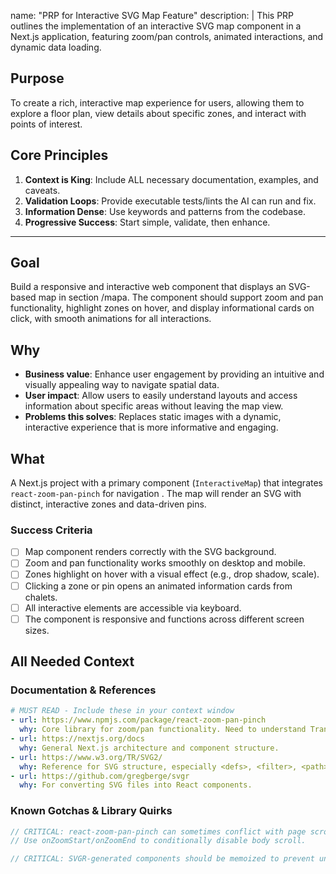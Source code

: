 name: "PRP for Interactive SVG Map Feature"
description: |
  This PRP outlines the implementation of an interactive SVG map component in a Next.js application, featuring zoom/pan controls, animated interactions, and dynamic data loading.

## Purpose
To create a rich, interactive map experience for users, allowing them to explore a floor plan, view details about specific zones, and interact with points of interest.

## Core Principles
1. **Context is King**: Include ALL necessary documentation, examples, and caveats.
2. **Validation Loops**: Provide executable tests/lints the AI can run and fix.
3. **Information Dense**: Use keywords and patterns from the codebase.
4. **Progressive Success**: Start simple, validate, then enhance.

---

## Goal
Build a responsive and interactive web component that displays an SVG-based map in section /mapa. The component should support zoom and pan functionality, highlight zones on hover, and display informational cards on click, with smooth animations for all interactions.

## Why
- **Business value**: Enhance user engagement by providing an intuitive and visually appealing way to navigate spatial data.
- **User impact**: Allow users to easily understand layouts and access information about specific areas without leaving the map view.
- **Problems this solves**: Replaces static images with a dynamic, interactive experience that is more informative and engaging.

## What
A Next.js project with a primary component (`InteractiveMap`) that integrates `react-zoom-pan-pinch` for navigation . The map will render an SVG with distinct, interactive zones and data-driven pins.

### Success Criteria
- [ ] Map component renders correctly with the SVG background.
- [ ] Zoom and pan functionality works smoothly on desktop and mobile.
- [ ] Zones highlight on hover with a visual effect (e.g., drop shadow, scale).
- [ ] Clicking a zone or pin opens an animated information cards from chalets.
- [ ] All interactive elements are accessible via keyboard.
- [ ] The component is responsive and functions across different screen sizes.

## All Needed Context

### Documentation & References
```yaml
# MUST READ - Include these in your context window
- url: https://www.npmjs.com/package/react-zoom-pan-pinch
  why: Core library for zoom/pan functionality. Need to understand TransformWrapper and TransformComponent props.
- url: https://nextjs.org/docs
  why: General Next.js architecture and component structure.
- url: https://www.w3.org/TR/SVG2/
  why: Reference for SVG structure, especially <defs>, <filter>, <path>, and <g> elements.
- url: https://github.com/gregberge/svgr
  why: For converting SVG files into React components.
```

### Known Gotchas & Library Quirks
```typescript
// CRITICAL: react-zoom-pan-pinch can sometimes conflict with page scroll.
// Use onZoomStart/onZoomEnd to conditionally disable body scroll.

// CRITICAL: SVGR-generated components should be memoized to prevent unnecessary re-renders.
```
